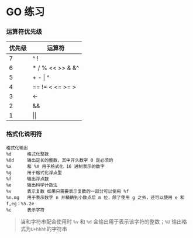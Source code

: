 # GO 练习

### 运算符优先级
优先级|运算符
---|---
7|^ !
6|* / % << >> & &^
5|+ - \| ^
4|== != < <= >= >
3|<-
2|&&
1|\|\|

### 格式化说明符
    格式化输出
    %d      格式化整数
    %0d     输出定长的整数，其中开头数字 0 是必须的
	%x      和 %X 用于格式化 16 进制表示的数字
	%g      用于格式化浮点型
	%f      输出浮点数
	%e      输出科学计数法
	%v      表示复数 如果只需要表示复数的一部分可以使用 %f
	%n.mg   用于表示数字 n 并精确到小数点后 m 位，除了使用 g 之外，还可以使用 e 和 f,eg：%5.2e
    %c      表示字符

> 当和字符串配合使用时 `%v` 和 `%d` 会输出用于表示该字符的整数；`%U` 输出格式为`U+hhhh`的字符串 